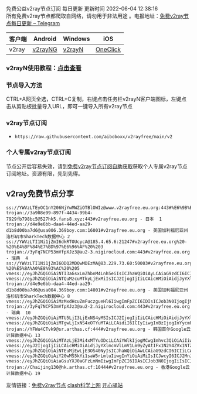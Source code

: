 免费公益v2ray节点订阅  每日更新  更新时间 2022-06-04 12:38:16  
所有免费v2ray节点都爬取自网络，请勿用于非法用途 。电报地址：[免费v2ray节点每日更新 – Telegram](https://t.me/s/v2raydailyupdate)

|  客户端  | Android  | Windows  | iOS  |
|  ----  | ----   | ----  |----  |
| v2ray  | [v2rayNG](https://www.v2rayfree.eu.org/post/v2rayNg-tutorial/) | [v2rayN](https://www.v2rayfree.eu.org/post/v2rayN-tutorial/) | [OneClick](https://www.v2rayfree.eu.org/post/oneclick/) |
### v2rayN使用教程：[点击查看](https://www.v2rayfree.eu.org/post/v2rayN-tutorial/) 

### 节点导入方法  
CTRL+A网页全选，CTRL+C复制，右键点击任务栏v2rayN客户端图标，左键点击从剪贴板批量导入URL，即可一键导入所有v2ray节点  
### v2ray节点订阅  
- `https://raw.githubusercontent.com/aiboboxx/v2rayfree/main/v2`  
### 个人专属v2ray节点订阅  
节点公开后容易失效，请到[免费v2ray节点订阅自助获取](https://www.v2rayfree.eu.org/post/free-v2ray/)获取个人专属v2ray节点订阅地址。资源有限，先到先得。
## v2ray免费节点分享
```  
ss://YWVzLTEyOC1nY206NjYwMWZiOTBlOWIz@www.v2rayfree.eu.org:443#%E6%9B%B4%E5%A4%9A%E5%85%8D%E8%B4%B9%E9%AB%98%E9%80%9Fv2ray%E3%80%81clash%E8%8A%82%E7%82%B9%3Awww.v2rayfree.eu.org
trojan://3a908e99-897f-4434-99b4-7929fb798bc5@527hk5.fans8.xyz:443#v2rayfree.eu.org - 日本  1
trojan://d4e9e6bb-daa4-44ed-aa29-d1b8d00ba7d6@usa006.369boy.com:16001#v2rayfree.eu.org - 美国加利福尼亚州洛杉矶市SharkTech数据中心 2
ss://YWVzLTI1Ni1jZmI6dkRTOUcycA@185.4.65.6:21247#v2rayfree.eu.org%20-%20%E4%BF%84%E7%BD%97%E6%96%AF%20%203
trojan://3yFq7NCP53mVfpXJz3@au2-3.nigirocloud.com:443#v2rayfree.eu.org - 瑞典  4
ss://YWVzLTI1Ni1jZmI6ODQ2MDQwMDEzMA@83.229.73.60:50003#v2rayfree.eu.org%20-%20%E5%8A%A0%E8%93%AC%20%205
vmess://eyJhZGQiOiAiNTI3aGsxLmZhbnM4Lnh5eiIsICJhaWQiOiAyLCAiaG9zdCI6ICI1MjdoazEuZmFuczgueHl6IiwgImlkIjogIjdmNGZmMmUxLWMwOGYtMzViZC1hZmU3LTRhNmEzODY5MDdhYSIsICJuZXQiOiAid3MiLCAicGF0aCI6ICIvcmF5IiwgInBvcnQiOiA4MCwgInBzIjogInYycmF5ZnJlZS5ldS5vcmcgLSBcdTUyYTBcdTYyZmZcdTU5MjcgIDYiLCAidGxzIjogInRscyIsICJ0eXBlIjogImF1dG8iLCAic2tpcC1jZXJ0LXZlcmlmeSI6IHRydWUsICJzbmkiOiAiIn0=
vmess://eyJhZGQiOiAiNTQuMzcuMTkyLjExMiIsICJ2IjogIjIiLCAicHMiOiAidjJyYXlmcmVlLmV1Lm9yZyAtIFx1NmNkNVx1NTZmZE9WSFx1NjU3MFx1NjM2ZVx1NGUyZFx1NWZjMyA3IiwgInBvcnQiOiA0NDMsICJpZCI6ICI5ZjU4MjM0Yy0zNTViLTQwNjUtYWUyMS1kNGE2MzA5OWFiYTUiLCAiYWlkIjogIjY0IiwgIm5ldCI6ICJ3cyIsICJ0eXBlIjogIiIsICJob3N0IjogIjU0LjM3LjE5Mi4xMTIiLCAicGF0aCI6ICIvcGF0aC8xMjAyMDgzMDE0MjIiLCAidGxzIjogInRscyJ9
trojan://d4e9e6bb-daa4-44ed-aa29-d1b8d00ba7d6@usa004.369boy.com:14001#v2rayfree.eu.org - 美国加利福尼亚州洛杉矶市SharkTech数据中心 8
vmess://eyJhZGQiOiAiMzMxdHcuZmFuczgueHl6IiwgImFpZCI6IDIsICJob3N0IjogIjMzMXR3LmZhbnM4Lnh5eiIsICJpZCI6ICI3ZjRmZjJlMS1jMDhmLTM1YmQtYWZlNy00YTZhMzg2OTA3YWEiLCAibmV0IjogIndzIiwgInBhdGgiOiAiL3JheSIsICJwb3J0IjogODAsICJwcyI6ICJ2MnJheWZyZWUuZXUub3JnIC0gXHU1MmEwXHU2MmZmXHU1OTI3ICA5IiwgInRscyI6ICJ0bHMiLCAidHlwZSI6ICJhdXRvIiwgInNraXAtY2VydC12ZXJpZnkiOiB0cnVlLCAic25pIjogIiJ9
trojan://3yFq7NCP53mVfpXJz3@au2-2.nigirocloud.com:443#v2rayfree.eu.org - 瑞典  10
vmess://eyJhZGQiOiAiMTU5LjI3LjExNS4yMSIsICJ2IjogIjIiLCAicHMiOiAidjJyYXlmcmVlLmV1Lm9yZyAtIFx1N2Y4ZVx1NTZmZCAgMTEiLCAicG9ydCI6IDY0MDc4LCAiaWQiOiAiNDc3ZmIyYTAtZGFmNC0zMDQxLWI2ZjYtNWRlM2Y0MmVjYzY5IiwgImFpZCI6ICIwIiwgIm5ldCI6ICJ3cyIsICJ0eXBlIjogIiIsICJob3N0IjogIjE1OS4yNy4xMTUuMjEiLCAicGF0aCI6ICIvIiwgInRscyI6ICJ0bHMifQ==
vmess://eyJhZGQiOiAiMTgwLjIxNS4xOTYuMTAiLCAidiI6ICIyIiwgInBzIjogInYycmF5ZnJlZS5ldS5vcmcgLSBcdTk5OTlcdTZlMmZCR1AuTkVUXHU2NTcwXHU2MzZlXHU0ZTJkXHU1ZmMzIDEyIiwgInBvcnQiOiAzOTA0MywgImlkIjogIjFiMmY0NGU0LWE4MTAtNDhhOC1iNjIwLWE0NTY3YjQ2YzliNyIsICJhaWQiOiAiMCIsICJuZXQiOiAid3MiLCAidHlwZSI6ICIiLCAiaG9zdCI6ICIiLCAicGF0aCI6ICIvIiwgInRscyI6ICJ0bHMifQ==
trojan://YFWu4CTvk9@sr.arthas.cf:444#v2rayfree.eu.org - 韩国首尔Google云计算数据中心 13
vmess://eyJhZGQiOiAiMTAzLjE3Mi4xMTYuODciLCAiYWlkIjogMCwgImhvc3QiOiAiIiwgImlkIjogImI4YWFhNmUxLWYwYjMtYjllYy0zZGZjLWJiMjI2YzE2N2IzMyIsICJuZXQiOiAidGNwIiwgInBhdGgiOiAiIiwgInBvcnQiOiAzMTI0NCwgInBzIjogInYycmF5ZnJlZS5ldS5vcmcgLSBcdTRlOWFcdTU5MmFcdTU3MzBcdTUzM2EgIDE0IiwgInRscyI6ICJ0bHMiLCAidHlwZSI6ICJhdXRvIiwgInNraXAtY2VydC12ZXJpZnkiOiB0cnVlLCAic25pIjogIiJ9
vmess://eyJ2IjogIjIiLCAicHMiOiAidjJyYXlmcmVlLmV1Lm9yZyAtIFx1N2Y4ZVx1NTZmZENsb3VkRmxhcmVcdTgyODJcdTcwYjkgMTUiLCAiYWRkIjogIjE3Mi42NC4xNDcuNzEiLCAicG9ydCI6ICI0NDMiLCAiaWQiOiAiODBlMDk4YTEtZjc2OC0zZGZiLWI5N2YtNmMzYTVkMzRiY2Q4IiwgImFpZCI6ICIwIiwgInNjeSI6ICJhdXRvIiwgIm5ldCI6ICJ3cyIsICJ0eXBlIjogIm5vbmUiLCAiaG9zdCI6ICI2MTIud3dlYmxvZy5wdyIsICJwYXRoIjogIi94eFgyIiwgInRscyI6ICJ0bHMiLCAic25pIjogIjYxMi53d2VibG9nLnB3In0=
vmess://eyJhZGQiOiAiNTEuMjEwLjE3OS40NyIsICJhaWQiOiAwLCAiaG9zdCI6ICIiLCAiaWQiOiAiYjhhYWE2ZTEtZjBiMy1iOWVjLTNkZmMtYmIyMjZjMTY3YjMzIiwgIm5ldCI6ICJ0Y3AiLCAicGF0aCI6ICIiLCAicG9ydCI6IDMxMjI1LCAicHMiOiAidjJyYXlmcmVlLmV1Lm9yZyAtIFx1ODJmMVx1NTZmZFx1NzkzZVx1NGYxYVx1NGZkZFx1OTY2OVx1NWI4OVx1NTE2OFx1OTBlOCAxNiIsICJ0bHMiOiAidGxzIiwgInR5cGUiOiAiYXV0byIsICJza2lwLWNlcnQtdmVyaWZ5IjogdHJ1ZSwgInNuaSI6ICIifQ==
vmess://eyJhZGQiOiAiY20wMS5kYi1saW5rLmluIiwgInYiOiAiMiIsICJwcyI6ICJ2MnJheWZyZWUuZXUub3JnIC0gXHU3ZjhlXHU1NmZkRFhDIFRlY2hub2xvZ3kgMTciLCAicG9ydCI6IDEzMzAyLCAiaWQiOiAiYzRmYTA2Y2EtYzE4Zi0zN2E0LWJhMGUtNjM1MzdjMGZiNjcyIiwgImFpZCI6ICIxIiwgIm5ldCI6ICJ3cyIsICJ0eXBlIjogIiIsICJob3N0IjogImNtMDEuZGItbGluay5pbiIsICJwYXRoIjogIi9kYiIsICJ0bHMiOiAidGxzIn0=
vmess://eyJhZGQiOiAiaGsuYXJ0aGFzLmNmIiwgImFpZCI6IDAsICJob3N0IjogIiIsICJpZCI6ICI2NzI0ODgwMi0zOTdkLTQ0NDgtYTk2Ny1iN2M3MDQ1ZGYwNzciLCAibmV0IjogInRjcCIsICJwYXRoIjogIiIsICJwb3J0IjogMTA0NDUsICJwcyI6ICJ2MnJheWZyZWUuZXUub3JnIC0gXHU5OTk5XHU2ZTJmR29vZ2xlXHU0ZTkxXHU4YmExXHU3Yjk3XHU2NTcwXHU2MzZlXHU0ZTJkXHU1ZmMzIDE4IiwgInRscyI6ICJ0bHMiLCAidHlwZSI6ICJhdXRvIiwgInNraXAtY2VydC12ZXJpZnkiOiB0cnVlLCAic25pIjogIiJ9
trojan://Chaijing130@hk.arthas.cf:10444#v2rayfree.eu.org - 香港Google云计算数据中心 19

```

友情链接：[免费v2ray节点](https://www.v2rayfree.eu.org)  [clash科学上网](https://github.com/aiboboxx/clashfree)  [开心驿站](https://www.kxyz.eu.org)